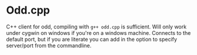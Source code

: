 Odd.cpp
=======

C++ client for odd, compiling with `g++ odd.cpp` is sufficient. Will only work under cygwin on windows if you're on a windows machine. Connects to the default port, but if you are literate you can add in the option to specify server/port from the commandline.
